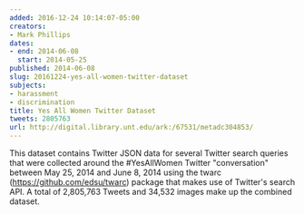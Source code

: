 ```yaml
---
added: 2016-12-24 10:14:07-05:00
creators:
- Mark Phillips
dates:
- end: 2014-06-08
  start: 2014-05-25
published: 2014-06-08
slug: 20161224-yes-all-women-twitter-dataset
subjects:
- harassment
- discrimination
title: Yes All Women Twitter Dataset
tweets: 2805763
url: http://digital.library.unt.edu/ark:/67531/metadc304853/
---
```


This dataset contains Twitter JSON data for several Twitter search queries that were collected around the #YesAllWomen Twitter "conversation" between May 25, 2014 and June 8, 2014 using the twarc (https://github.com/edsu/twarc) package that makes use of Twitter's search API. A total of 2,805,763 Tweets and 34,532 images make up the combined dataset.
